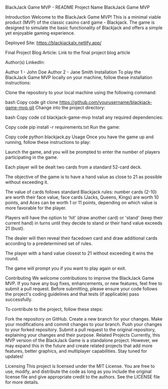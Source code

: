 BlackJack Game MVP - README
Project Name
BlackJack Game MVP

Introduction
Welcome to the BlackJack Game MVP! This is a minimal viable product (MVP) of the classic casino card game - Blackjack. The game is designed to simulate the basic functionality of Blackjack and offers a simple yet enjoyable gaming experience.

Deployed Site: https://blackjackalx.netlify.app/

Final Project Blog Article: Link to the final project blog article

Author(s) LinkedIn:

Author 1 - John Doe
Author 2 - Jane Smith
Installation
To play the BlackJack Game MVP locally on your machine, follow these installation instructions:

Clone the repository to your local machine using the following command:

bash
Copy code
git clone https://github.com/yourusername/blackjack-game-mvp.git
Change into the project directory:

bash
Copy code
cd blackjack-game-mvp
Install any required dependencies:

Copy code
pip install -r requirements.txt
Run the game:

Copy code
python blackjack.py
Usage
Once you have the game up and running, follow these instructions to play:

Launch the game, and you will be prompted to enter the number of players participating in the game.

Each player will be dealt two cards from a standard 52-card deck.

The objective of the game is to have a hand value as close to 21 as possible without exceeding it.

The value of cards follows standard Blackjack rules: number cards (2-10) are worth their face value, face cards (Jacks, Queens, Kings) are worth 10 points, and Aces can be worth 1 or 11 points, depending on which value is more favorable for the player.

Players will have the option to 'hit' (draw another card) or 'stand' (keep their current hand) in turns until they decide to stand or their hand value exceeds 21 (bust).

The dealer will then reveal their facedown card and draw additional cards according to a predetermined set of rules.

The player with a hand value closest to 21 without exceeding it wins the round.

The game will prompt you if you want to play again or exit.

Contributing
We welcome contributions to improve the BlackJack Game MVP. If you have any bug fixes, enhancements, or new features, feel free to submit a pull request. Before submitting, please ensure your code follows the project's coding guidelines and that tests (if applicable) pass successfully.

To contribute to the project, follow these steps:

Fork the repository on GitHub.
Create a new branch for your changes.
Make your modifications and commit changes to your branch.
Push your changes to your forked repository.
Submit a pull request to the original repository, explaining your changes and their purpose.
Related Projects
Currently, this MVP version of the BlackJack Game is a standalone project. However, we may expand this in the future and create related projects that add more features, better graphics, and multiplayer capabilities. Stay tuned for updates!

Licensing
This project is licensed under the MIT License. You are free to use, modify, and distribute the code as long as you include the original license file and give appropriate credit to the authors. See the LICENSE file for more details.

